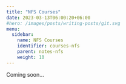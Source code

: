 ```yaml
---
title: "NFS Courses"
date: 2023-03-13T06:00:20+06:00
#hero: /images/posts/writing-posts/git.svg
menu:
  sidebar:
    name: NFS Courses
    identifier: courses-nfs
    parent: notes-nfs
    weight: 10
---
```


Coming soon...